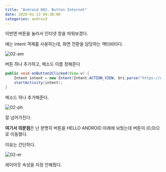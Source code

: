 ```yaml
---
title: "Android 002. Button Internet"
date: 2020-01-13 04:38:00
categories: android
---
```


이번엔 버튼을 눌러서 인터넷 창을 띄워보겠다.

얘는 intent 객체를 사용하는데, 화면 전환을 담당하는 액티비티다.

![02-am](https://user-images.githubusercontent.com/26007107/72224515-bda53280-35be-11ea-8e44-130d63a76ac7.png)

버튼 하나 추가하고, 메소드 이름 정해준다

```java
public void onButton2Clicked(View v) {
    Intent intent = new Intent(Intent.ACTION_VIEW, Uri.parse("https://detegice.github.io/"));
    startActivity(intent);
}
````

메소드 하나 추가해준다.

![02-ph](https://user-images.githubusercontent.com/26007107/72224559-22608d00-35bf-11ea-9226-a783d779a524.png)

잘 넘어가진다.

**여기서 의문점**은 난 분명히 버튼을 HELLO ANDROID 아래에 놔뒀는데 버튼이 (0,0)으로 이동했다.

이유는 간단하다.

![02-er](https://user-images.githubusercontent.com/26007107/72224576-4d4ae100-35bf-11ea-9806-74e3c5abc564.PNG)

레이아웃 속성을 지정 안해줬다.

